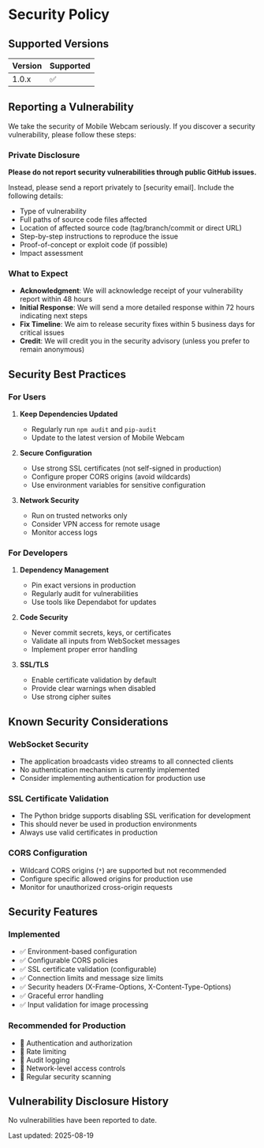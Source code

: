 # Security Policy

## Supported Versions

| Version | Supported          |
| ------- | ------------------ |
| 1.0.x   | :white_check_mark: |

## Reporting a Vulnerability

We take the security of Mobile Webcam seriously. If you discover a security vulnerability, please follow these steps:

### Private Disclosure

**Please do not report security vulnerabilities through public GitHub issues.**

Instead, please send a report privately to [security email]. Include the following details:

- Type of vulnerability
- Full paths of source code files affected
- Location of affected source code (tag/branch/commit or direct URL)
- Step-by-step instructions to reproduce the issue
- Proof-of-concept or exploit code (if possible)
- Impact assessment

### What to Expect

- **Acknowledgment**: We will acknowledge receipt of your vulnerability report within 48 hours
- **Initial Response**: We will send a more detailed response within 72 hours indicating next steps
- **Fix Timeline**: We aim to release security fixes within 5 business days for critical issues
- **Credit**: We will credit you in the security advisory (unless you prefer to remain anonymous)

## Security Best Practices

### For Users

1. **Keep Dependencies Updated**
   - Regularly run `npm audit` and `pip-audit`
   - Update to the latest version of Mobile Webcam

2. **Secure Configuration**
   - Use strong SSL certificates (not self-signed in production)
   - Configure proper CORS origins (avoid wildcards)
   - Use environment variables for sensitive configuration

3. **Network Security**
   - Run on trusted networks only
   - Consider VPN access for remote usage
   - Monitor access logs

### For Developers

1. **Dependency Management**
   - Pin exact versions in production
   - Regularly audit for vulnerabilities
   - Use tools like Dependabot for updates

2. **Code Security**
   - Never commit secrets, keys, or certificates
   - Validate all inputs from WebSocket messages
   - Implement proper error handling

3. **SSL/TLS**
   - Enable certificate validation by default
   - Provide clear warnings when disabled
   - Use strong cipher suites

## Known Security Considerations

### WebSocket Security

- The application broadcasts video streams to all connected clients
- No authentication mechanism is currently implemented
- Consider implementing authentication for production use

### SSL Certificate Validation

- The Python bridge supports disabling SSL verification for development
- This should never be used in production environments
- Always use valid certificates in production

### CORS Configuration

- Wildcard CORS origins (`*`) are supported but not recommended
- Configure specific allowed origins for production use
- Monitor for unauthorized cross-origin requests

## Security Features

### Implemented

- ✅ Environment-based configuration
- ✅ Configurable CORS policies
- ✅ SSL certificate validation (configurable)
- ✅ Connection limits and message size limits
- ✅ Security headers (X-Frame-Options, X-Content-Type-Options)
- ✅ Graceful error handling
- ✅ Input validation for image processing

### Recommended for Production

- 🔄 Authentication and authorization
- 🔄 Rate limiting
- 🔄 Audit logging
- 🔄 Network-level access controls
- 🔄 Regular security scanning

## Vulnerability Disclosure History

No vulnerabilities have been reported to date.

Last updated: 2025-08-19